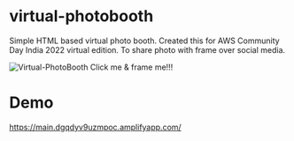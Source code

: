 # virtual-photobooth
Simple HTML based virtual photo booth. Created this for AWS Community Day India 2022 virtual edition. 
To share photo with frame over social media. 

![Virtual-PhotoBooth](https://user-images.githubusercontent.com/3996105/194721887-f0454312-9b98-41df-b30e-e9337fdb95a2.png)
Click me & frame me!!!

# Demo 
https://main.dgqdyv9uzmpoc.amplifyapp.com/
